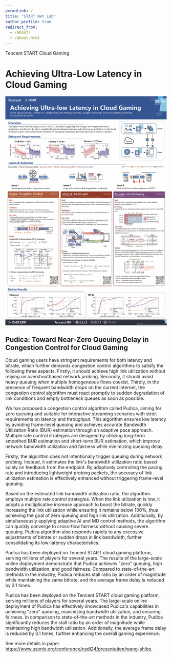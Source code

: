 ```yaml
---
permalink: /
title: "START Net Lab"
author_profile: true
redirect_from: 
  - /about/
  - /about.html
---
```


Tencent START Cloud Gaming

Achieving Ultra-Low Latency in Cloud Gaming
======
![Poster](./images/nsdi_poster_midsize.jpg)

Pudica: Toward Near-Zero Queuing Delay in Congestion Control for Cloud Gaming
------
Cloud gaming users have stringent requirements for both latency and bitrate, which further demands congestion control algorithms to satisfy the following three aspects. Firstly, it should achieve high link utilization without relying on overshootbased network probing. Secondly, it should avoid heavy queuing when multiple homogeneous flows coexist. Thirdly, in the presence of frequent bandwidth drops on the current internet, the congestion control algorithm must react promptly to sudden degradation of link conditions and empty bottleneck queues as soon as possible.

We has proposed a congestion control algorithm called Pudica, aiming for zero queuing and suitable for interactive streaming scenarios with strict requirements on latency and throughput. This algorithm ensures low latency by avoiding frame-level queuing and achieves accurate Bandwidth Utilization Ratio (BUR) estimation through an adaptive pace approach. Multiple rate control strategies are designed by utilizing long-term smoothed BUR estimation and short-term BUR estimation, which improve network bandwidth utilization and fairness while minimizing queuing delay.

Firstly, the algorithm does not intentionally trigger queuing during network probing. Instead, it estimates the link's bandwidth utilization ratio based solely on feedback from the endpoint. By adaptively controlling the pacing rate and introducing lightweight probing packets, the accuracy of link utilization estimation is effectively enhanced without triggering frame-level queuing. 

Based on the estimated link bandwidth utilization ratio, the algorithm employs multiple rate control strategies. When the link utilization is low, it adopts a multiplicative increase approach to boost the bitrate, quickly increasing the link utilization while ensuring it remains below 100%, thus achieving the goal of zero queuing and high link utilization. Additionally, by simultaneously applying adaptive AI and MD control methods, the algorithm can quickly converge to cross-flow fairness without causing severe queuing. Pudica algorithm also responds rapidly to any excessive adjustments of bitrate or sudden drops in link bandwidth, further consolidating its low-latency characteristics.

Pudica has been deployed on Tencent START cloud gaming platform, serving millions of players for several years. The results of the large-scale online deployment demonstrate that Pudica achieves "zero" queuing, high bandwidth utilization, and good fairness. Compared to state-of-the-art methods in the industry, Pudica reduces stall ratio by an order of magnitude while maintaining the same bitrate, and the average frame delay is reduced by 3.1 times.

Pudica has been deployed on the Tencent START cloud gaming platform, serving millions of players for several years. The large-scale online deployment of Pudica has effectively showcased Pudica's capabilities in achieving "zero" queuing, maximizing bandwidth utilization, and ensuring fairness. In comparison to state-of-the-art methods in the industry, Pudica significantly reduces the stall ratio by an order of magnitude while maintaining high bandwidth utilization. Additionally, the average frame delay is reduced by 3.1 times, further enhancing the overall gaming experience.

See more details in paper <https://www.usenix.org/conference/nsdi24/presentation/wang-shibo>.